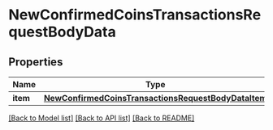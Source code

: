 # NewConfirmedCoinsTransactionsRequestBodyData


## Properties
Name | Type | Description | Notes
------------ | ------------- | ------------- | -------------
**item** | [**NewConfirmedCoinsTransactionsRequestBodyDataItem**](NewConfirmedCoinsTransactionsRequestBodyDataItem.md) |  | 

[[Back to Model list]](../README.md#documentation-for-models) [[Back to API list]](../README.md#documentation-for-api-endpoints) [[Back to README]](../README.md)


